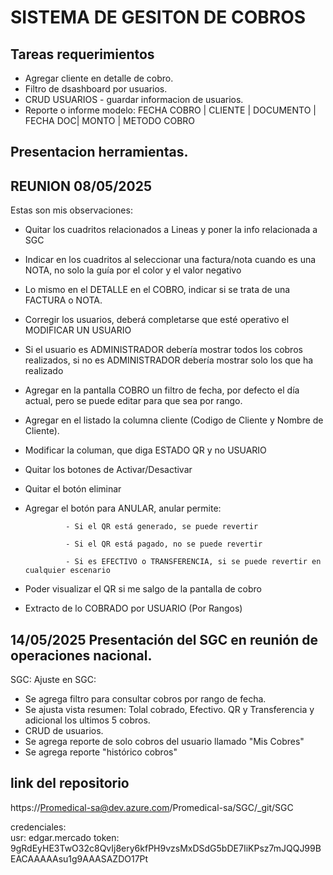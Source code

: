 # SISTEMA DE GESITON DE COBROS

## Tareas requerimientos
* Agregar cliente en detalle de cobro.
* Filtro de dsashboard por usuarios.
* CRUD USUARIOS - guardar informacion de usuarios.
* Reporte o informe modelo:   FECHA COBRO | CLIENTE | DOCUMENTO | FECHA DOC| MONTO | METODO COBRO

## Presentacion herramientas.


## REUNION 08/05/2025

Estas son mis observaciones:

- Quitar los cuadritos relacionados a Lineas y poner la info relacionada a SGC

- Indicar en los cuadritos al seleccionar una factura/nota cuando es una NOTA, no solo la guía por el color y el valor negativo

- Lo mismo en el DETALLE en el COBRO, indicar si se trata de una FACTURA o NOTA.

- Corregir los usuarios, deberá completarse que esté operativo el MODIFICAR UN USUARIO

- Si el usuario es ADMINISTRADOR debería mostrar todos los cobros realizados, si no es ADMINISTRADOR debería mostrar solo los que ha realizado

- Agregar en la pantalla COBRO un filtro de fecha, por defecto el día actual, pero se puede editar para que sea por rango.

- Agregar en el listado la columna cliente (Codigo de Cliente y Nombre de Cliente).

- Modificar la columan, que diga ESTADO QR y no USUARIO

- Quitar los botones de Activar/Desactivar

- Quitar el botón eliminar

- Agregar el botón para ANULAR, anular permite:

               - Si el QR está generado, se puede revertir

               - Si el QR está pagado, no se puede revertir

               - Si es EFECTIVO o TRANSFERENCIA, si se puede revertir en cualquier escenario

- Poder visualizar el QR si me salgo de la pantalla de cobro

- Extracto de lo COBRADO por USUARIO (Por Rangos)

 ## 14/05/2025 Presentación del SGC en reunión de operaciones nacional.
SGC: Ajuste en SGC:
* Se agrega filtro para consultar cobros por rango de fecha.
* Se ajusta vista resumen: Tolal cobrado, Efectivo. QR y Transferencia y adicional los ultimos 5 cobros.
* CRUD de usuarios.
* Se agrega reporte de solo cobros del usuario llamado "Mis Cobres"
* Se agrega reporte "histórico cobros"

## link del repositorio
  https://Promedical-sa@dev.azure.com/Promedical-sa/SGC/_git/SGC

credenciales:    
usr: edgar.mercado
token: 9gRdEyHE3TwO32c8QvIj8ery6kfPH9vzsMxDSdG5bDE7IiKPsz7mJQQJ99BEACAAAAAsu1g9AAASAZDO17Pt
